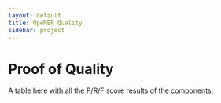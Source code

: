 ```yaml
---
layout: default
title: OpeNER Quality
sidebar: project
---
```


# Proof of Quality

A table here with all the P/R/F score results of the components.


